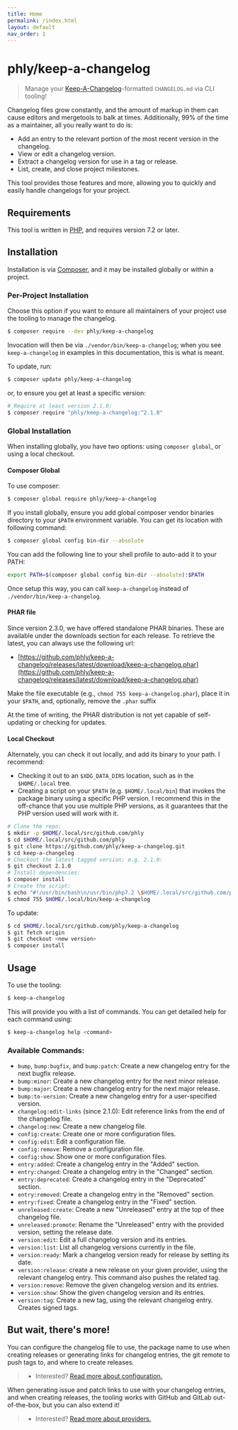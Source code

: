 ```yaml
---
title: Home
permalink: /index.html
layout: default
nav_order: 1
---
```


# phly/keep-a-changelog

> Manage your [Keep-A-Changelog](https://keepachangelog.com)-formatted
> `CHANGELOG.md` via CLI tooling!

Changelog files grow constantly, and the amount of markup in them can cause
editors and mergetools to balk at times. Additionally, 99% of the time as a
maintainer, all you really want to do is:

- Add an entry to the relevant portion of the most recent version in the
  changelog.
- View or edit a changelog version.
- Extract a changelog version for use in a tag or release.
- List, create, and close project milestones.

This tool provides those features and more, allowing you to quickly and easily
handle changelogs for your project.

## Requirements

This tool is written in [PHP](http://php.net), and requires version 7.2 or later.

## Installation

Installation is via [Composer](https://getcomposer.org), and it may be installed
globally or within a project.

### Per-Project Installation

Choose this option if you want to ensure all maintainers of your project use the
tooling to manage the changelog.

```bash
$ composer require --dev phly/keep-a-changelog
```

Invocation will then be via `./vendor/bin/keep-a-changelog`; when you see
`keep-a-changelog` in examples in this documentation, this is what is meant.

To update, run:

```bash
$ composer update phly/keep-a-changelog
```

or, to ensure you get at least a specific version:

```bash
# Require at least version 2.1.0:
$ composer require "phly/keep-a-changelog:^2.1.0"
```

### Global Installation

When installing globally, you have two options: using `composer global`, or
using a local checkout.

#### Composer Global

To use composer:

```bash
$ composer global require phly/keep-a-changelog
```

If you install globally, ensure you add global composer vendor binaries
directory to your `$PATH` environment variable. You can get its location with
following command:

```bash
$ composer global config bin-dir --absolute
```

You can add the following line to your shell profile to auto-add it to your PATH:

```bash
export PATH=$(composer global config bin-dir --absolute):$PATH
```

Once setup this way, you can call `keep-a-changelog` instead of
`./vendor/bin/keep-a-changelog`.

#### PHAR file

Since version 2.3.0, we have offered standalone PHAR binaries. These are
available under the downloads section for each release. To retrieve the latest,
you can always use the following url:

- [https://github.com/phly/keep-a-changelog/releases/latest/download/keep-a-changelog.phar](https://github.com/phly/keep-a-changelog/releases/latest/download/keep-a-changelog.phar)

Make the file executable (e.g., `chmod 755 keep-a-changelog.phar`), place it in
your `$PATH`, and, optionally, remove the `.phar` suffix

At the time of writing, the PHAR distribution is not yet capable of
self-updating or checking for updates.

#### Local Checkout

Alternately, you can check it out locally, and add its binary to your path. I
recommend:

- Checking it out to an `$XDG_DATA_DIRS` location, such as in the `$HOME/.local` tree.
- Creating a script on your `$PATH` (e.g. `$HOME/.local/bin`) that invokes the
  package binary using a specific PHP version. I recommend this in the
  off-chance that you use multiple PHP versions, as it guarantees that the PHP
  version used will work with it.

```bash
# Clone the repo:
$ mkdir -p $HOME/.local/src/github.com/phly
$ cd $HOME/.local/src/github.com/phly
$ git clone https://github.com/phly/keep-a-changelog.git
$ cd keep-a-changelog
# Checkout the latest tagged version; e.g. 2.1.0:
$ git checkout 2.1.0
# Install dependencies:
$ composer install
# Create the script:
$ echo "#!/usr/bin/bash\n/usr/bin/php7.2 \$HOME/.local/src/github.com/phly/keep-a-changelog/bin/keep-a-changelog \$@" > $HOME/.local/bin/keep-a-changelog
$ chmod 755 $HOME/.local/bin/keep-a-changelog
```

To update:

```bash
$ cd $HOME/.local/src/github.com/phly/keep-a-changelog
$ git fetch origin
$ git checkout <new version>
$ composer install
```

## Usage

To use the tooling:

```bash
$ keep-a-changelog
```

This will provide you with a list of commands. You can get detailed help for
each command using:

```bash
$ keep-a-changelog help <command>
```

### Available Commands:

- `bump`, `bump:bugfix`, and `bump:patch`: Create a new changelog entry for the
  next bugfix release.
- `bump:minor`: Create a new changelog entry for the next minor release.
- `bump:major`: Create a new changelog entry for the next major release.
- `bump:to-version`: Create a new changelog entry for a user-specified version.
- `changelog:edit-links` (since 2.1.0): Edit reference links from the end of the
  changelog file.
- `changelog:new`: Create a new changelog file.
- `config:create`: Create one or more configuration files.
- `config:edit`: Edit a configuration file.
- `config:remove`: Remove a configuration file.
- `config:show`: Show one or more configuration files.
- `entry:added`: Create a changelog entry in the "Added" section.
- `entry:changed`: Create a changelog entry in the "Changed" section.
- `entry:deprecated`: Create a changelog entry in the "Deprecated" section.
- `entry:removed`: Create a changelog entry in the "Removed" section.
- `entry:fixed`: Create a changelog entry in the "Fixed" section.
- `unreleased:create`: Create a new "Unreleased" entry at the top of thee
  changelog file.
- `unreleased:promote`: Rename the "Unreleased" entry with the provided version,
  setting the release date.
- `version:edit`: Edit a full changelog version and its entries.
- `version:list`: List all changelog versions currently in the file.
- `version:ready`: Mark a changelog version ready for release by setting its date.
- `version:release`: create a new release on your given provider, using the
  relevant changelog entry. This command also pushes the related tag.
- `version:remove`: Remove the given changelog version and its entries.
- `version:show`: Show the given changelog version and its entries.
- `version:tag`: Create a new tag, using the relevant changelog entry. Creates
  signed tags.

## But wait, there's more!

You can configure the changelog file to use, the package name to use when
creating releases or generating links for changelog entries, the git remote to
push tags to, and where to create releases.

> - Interested? [Read more about configuration.](config.md)

When generating issue and patch links to use with your changelog entries, and
when creating releases, the tooling works with GitHub and GitLab out-of-the-box,
but you can also extend it! 

> - Interested? [Read more about providers.](providers.md)

